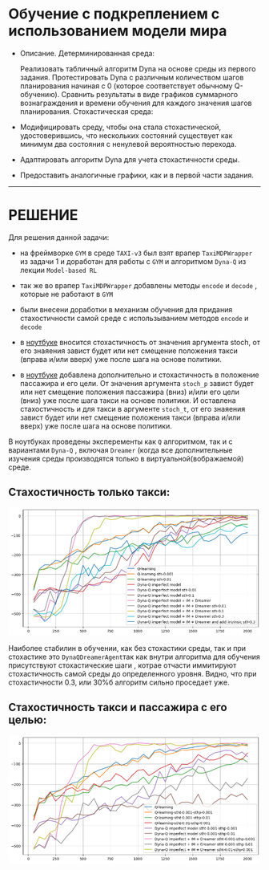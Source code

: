 # Обучение с подкреплением с использованием модели мира

- Описание. Детерминированная среда:

    Реализовать табличный алгоритм Dyna на основе среды из первого задания.
    Протестировать Dyna с различным количеством шагов планирования начиная с 0 (которое соответствует обычному Q-обучению).
    Сравнить результаты в виде графиков суммарного вознаграждения и времени обучения для каждого значения шагов планирования.
    Стохастическая среда:

- Модифицировать среду, чтобы она стала стохастической, удостоверившись, что нескольких состояний существует как минимум два состояния с ненулевой вероятностью перехода.

- Адаптировать алгоритм Dyna для учета стохастичности среды.

- Предоставить аналогичные графики, как и в первой части задания.

_________________________________________________________________

# РЕШЕНИЕ
Для решения данной задачи:
- на фреймворке `GYM` в среде `TAXI-v3` был взят врапер `TaxiMDPWrapper` из задачи 1 и доработан для работы с `GYM` и алгоритмом `Dyna-Q` из лекции `Model-based RL`
- так же во врапер `TaxiMDPWrapper` добавлены методы `encode` и `decode` , которые не работают в `GYM` 

- были внесени доработки в механизм обучения для придания стахостичности самой среде с использыванием  методов `encode` и `decode`

- в [ноутбуке](https://github.com/Mike030668/MIPT_magistratura/blob/main/RL/DZ_4/DZ_4_1.ipynb) вносится стохастичность от значения аргумента stoch, от его знаяения завист будет или нет смещение положения такси (вправа и/или вверх) уже после шага на основе политики.

- в [ноутбуке](https://github.com/Mike030668/MIPT_magistratura/blob/main/RL/DZ_4/DZ_4_2.ipynb) добавлена дополнительно и стохастичность в положение пассажира и его цели. От значения аргумента `stoch_p` завист будет или нет смещение положения пассажира  (вниз) и/или его цели (вниз) уже после шага такси на основе политики. И оставлена стахостичность и для такси в аргументе `stoch_t`, от его знаяения завист будет или нет смещение положения такси (вправа и/или вверх) уже после шага на основе политики.

В ноутбуках проведены эксперементы как `Q` алгоритмом, так и с вариантами `Dyna-Q` , включая `Dreamer` (когда все дополнительные изучения среды производятся только в виртуальной(вображаемой) среде.

## Стахостичность только такси:

<img src="images/Stoc_taxi.png" alt="png"  width="800"/> 

Наиболее стабилин в обучении, как без стохастики среды, так и при стохастике это `DynaQDreamerAgent`так как внутри алгоритма для обучения присутствуют стохастические шаги , котрае отчасти иммитируют стохастичность самой среды до определенного уровня. Видно, что при стохастичности 0.3, или 30%б алгоритм сильно проседает уже.

## Стахостичность такси и пассажира с его целью:

<img src="images/Stoc_taxi_pass.png" alt="png"  width="800"/> 
